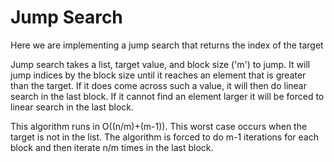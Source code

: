 # Jump Search

Here we are implementing a jump search that returns the index of the target

Jump search takes a list, target value, and block size ('m') to jump. It will jump
indices by the block size until it reaches an element that is greater than
the target. If it does come across such a value, it will then do linear
search in the last block. If it cannot find an element larger it will be
forced to linear search in the last block.

This algorithm runs in O((n/m)+(m-1)). This worst case occurs when the
target is not in the list. The algorithm is forced to do m-1 iterations for
each block and then iterate n/m times in the last block.